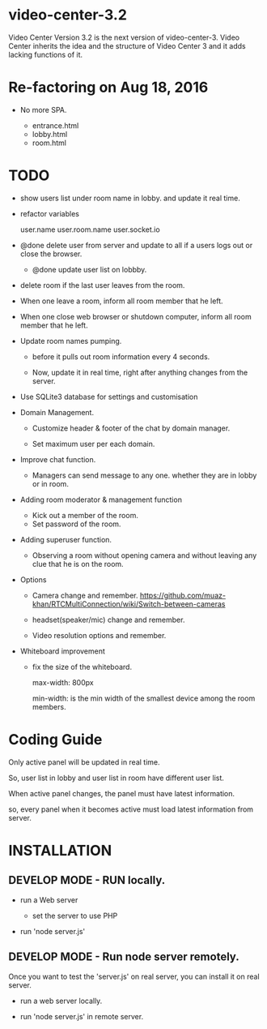 # video-center-3.2
Video Center Version 3.2 is the next version of video-center-3.
Video Center inherits the idea and the structure of Video Center 3 and it adds lacking functions of it.



# Re-factoring on Aug 18, 2016

* No more SPA.

    * entrance.html
    * lobby.html
    * room.html
    




# TODO

* show users list under room name in lobby. and update it real time.

* refactor variables

    user.name
    user.room.name
    user.socket.io
    

* @done delete user from server and update to all if a users logs out or close the browser.
    * @done update user list on lobbby.
    
* delete room if the last user leaves from the room.

* When one leave a room, inform all room member that he left.
* When one close web browser or shutdown computer, inform all room member that he left. 

* Update room names pumping.

    * before it pulls out room information every 4 seconds.
    
    * Now, update it in real time, right after anything changes from the server.
    

* Use SQLite3 database for settings and customisation


* Domain Management.

    * Customize header & footer of the chat by domain manager.
    
    * Set maximum user per each domain.
    
* Improve chat function.

    * Managers can send message to any one. whether they are in lobby or in room.
    

* Adding room moderator & management function

    * Kick out a member of the room.
    * Set password of the room.

* Adding superuser function.

    * Observing a room without opening camera and without leaving any clue that he is on the room.

* Options

    * Camera change and remember.
        https://github.com/muaz-khan/RTCMultiConnection/wiki/Switch-between-cameras
    
    * headset(speaker/mic) change and remember.
    
    * Video resolution options and remember.
    
* Whiteboard improvement

    * fix the size of the whiteboard.
    
        max-width: 800px
        
        min-width: is the min width of the smallest device among the room members.
        


# Coding Guide

Only active panel will be updated in real time.

So, user list in lobby and user list in room have different user list.

When active panel changes, the panel must have latest information.

so, every panel when it becomes active must load latest information from server.





# INSTALLATION

## DEVELOP MODE - RUN locally.

* run a Web server
    * set the server to use PHP

* run 'node server.js'

## DEVELOP MODE - Run node server remotely.

Once you want to test the 'server.js' on real server, you can install it on real server.

 
* run a web server locally.

* run 'node server.js' in remote server.




